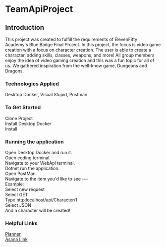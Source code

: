 # TeamApiProject

## Introduction

This project was created to fulfill the requirements of ElevenFifty Academy's Blue Badge Final Project.
In this project, the focus is video game creation with a focus on character creation. The user is able to create a character, adding skills, classes, weapons, and more! All group members enjoy the idea of video gaming creation and this was a fun topic for all of us. We gathered inspiration from the well-know game, Dungeons and Dragons.

### Technologies Applied
Desktop Docker, Visual Stupid, Postman

### To Get Started
Clone Project <br>
Install Desktop Docker<br>
Install

### Running the application
Open Desktop Docker and run it.<br>
Open coding terminal. <br>
Navigate to your WebApi terminal. <br>
Dotnet run the application.<br>
Open PostMan.<br>
Navigate to the item you'd like to see ---<br>
Example:<br>
Select new request<br>
Select GET <br>
Type http:localhost/api/Character/1 <br>
Select JSON <br>
And a character will be created!

### Helpful Links
[Planner](https://docs.google.com/document/d/1XrGQA_Nq26nVJWQuMqp32-VNMY8gs3UR4GeNlrbaNMk/edit?usp=sharing)<br>
[Asana Link](https://app.asana.com/0/1205743229163102/1205743229163102)
